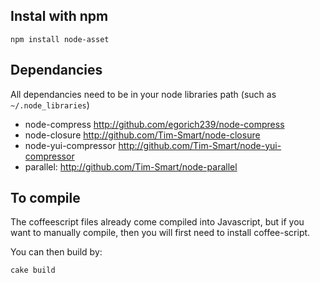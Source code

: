 Instal with npm
---------------

`npm install node-asset`

Dependancies
------------

All dependancies need to be in your node libraries path (such as `~/.node_libraries`)

* node-compress http://github.com/egorich239/node-compress
* node-closure http://github.com/Tim-Smart/node-closure
* node-yui-compressor http://github.com/Tim-Smart/node-yui-compressor
* parallel: http://github.com/Tim-Smart/node-parallel

To compile
----------

The coffeescript files already come compiled into Javascript, but if you want to manually compile, then you will first need to install coffee-script.

You can then build by:

    cake build
